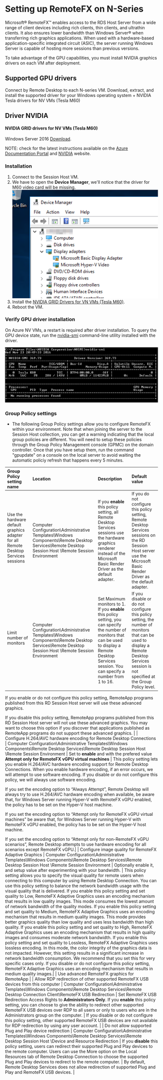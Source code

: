 # Setting up RemoteFX on N-Series

Microsoft® RemoteFX™ enables access to the RDS Host Server from a wide range of client devices including rich clients, thin clients, and ultrathin clients. It also ensures lower bandwidth than Windows Server® when transferring rich graphics applications. When used with a hardware-based application-specific integrated circuit (ASIC), the server running Windows Server is capable of hosting more sessions than previous versions.

To take advantage of the GPU capabilities, you must install NVIDIA graphics drivers on each VM after deployment.

## Supported GPU drivers
Connect by Remote Desktop to each N-series VM. Download, extract, and install the supported driver for your Windows operating system +
NVIDIA Tesla drivers for NV VMs (Tesla M60)

## Driver  NVIDIA 

#### NVIDIA GRID drivers for NV VMs (Tesla M60)
Windows Server 2016	[Download](https://go.microsoft.com/fwlink/?linkid=836843). 

   NOTE: check for the latest instructions available on the [Azure Documentation Portal](https://docs.microsoft.com/en-us/azure/virtual-machines/windows/n-series-driver-setup) and [NVIDIA](http://www.nvidia.com/) website.

### Installation

1. Connect to the Session Host VM.
2. We have to open the **Device Manager**, we'll notice that the driver for M60 video card will be missing.
   ![](./images/remote1.png)
3. Install the [NVIDIA GRID Drivers for VN VMs (Tesla M60)](https://go.microsoft.com/fwlink/?linkid=836843).   
4. Reboot the VM.
    
### Verify GPU driver installation
On Azure NV VMs, a restart is required after driver installation. To query the GPU device state, run the [nvidia-smi](https://developer.nvidia.com/nvidia-system-management-interface) command-line utility installed with the driver.

![](./images/smi.png)
  
### Group Policy settings
   * The following Group Policy settings allow you to configure RemoteFX within your environment. Note that when joining the server to the Session Host collection, you can get a warning indicating that the local group policies are different. You will need to setup these policies through the Group Policy Management console (GPMC) on the domain controller. Once that you have setup them, run the command "gpupdate" on a console on the local server to avoid waiting the automatic policiy refresh that happens every 5 minutes.    

| Group Policy setting name | Location | Description | Default value |
| :---  | :---  | :--- | :---  |
| Use the hardware default graphics adapter for all Remote Desktop Services sessions        | Computer Configuration\Administrative Templates\Windows Components\Remote Desktop Services\Remote Desktop Session Host \Remote Session Environment | If you **enable** this policy setting, all Remote Desktop Services sessions use the hardware graphics renderer instead of the Microsoft Basic Render Driver as the default adapter. | If you do not configure this policy setting, Remote Desktop Services sessions on the RD Session Host server use the Microsoft Basic Render Driver as the default adapter. |
| Limit number of monitors        | Computer Configuration\Administrative Templates\Windows Components\Remote Desktop Services\Remote Desktop Session Host \Remote Session Environment | Set Maximum monitors to 1.  If you **enable** this policy setting, you can specify the number of monitors that can be used to display a Remote Desktop Services session. You can specify a number from 1 to 16. | If you disable or do not configure this policy setting, the number of monitors that can be used to display a Remote Desktop Services session is not specified at the Group Policy level. | Computer Configuration\Administrative Templates\Windows Components\Remote Desktop Services\Remote Desktop Session Host \Remote Session Environment | Set to **enable** | This policy setting allows you to enable RemoteApp programs to use advanced graphics, including support for transparency, live thumbnails, and seamless application moves. This policy setting applies only to RemoteApp programs and does not apply to remote desktop sessions.

If you enable or do not configure this policy setting, RemoteApp programs published from this RD Session Host server will use these advanced graphics.

If you disable this policy setting, RemoteApp programs published from this RD Session Host server will not use these advanced graphics. You may want to choose this option if you discover that applications published as RemoteApp programs do not support these advanced graphics. |
| Configure H.264/AVC hardware encoding for Remote Desktop Connections | Computer Configuration\Administrative Templates\Windows Components\Remote Desktop Services\Remote Desktop Session Host \Remote Session Environment | Set to **enable** and with the prefered value **Attempt only for RemoteFX vGPU virtual machines** | This policy setting lets you enable H.264/AVC hardware encoding support for Remote Desktop Connections. When you enable hardware encoding, if an error occurs, we will attempt to use software encoding. If you disable or do not configure this policy, we will always use software encoding.
        
If you set the encoding option to “Always Attempt”, Remote Desktop will always try to use H.264/AVC hardware encoding when available, be aware that, for Windows Server running Hyper-V with RemoteFX vGPU enabled, the policy has to be set on the Hyper-V host machine.
        
If you set the encoding option to “Attempt only for RemoteFX vGPU virtual machines” be aware that, for Windows Server running Hyper-V with RemoteFX vGPU enabled, the policy has to be set on the Hyper-V host machine.
        
If you set the encoding option to “Attempt only for non-RemoteFX vGPU scenarios”, Remote Desktop attempts to use hardware encoding for all scenarios except RemoteFX vGPU.|
| Configure image quality for RemoteFX Adaptive Graphics | Computer Configuration\Administrative Templates\Windows Components\Remote Desktop Services\Remote Desktop Session Host \Remote Session Environment | Optionally enable it, and setup value after experimenting with your bandwidth. | This policy setting allows you to specify the visual quality for remote users when connecting to this computer by using Remote Desktop Connection. You can use this policy setting to balance the network bandwidth usage with the visual quality that is delivered.
      If you enable this policy setting and set quality to Low, RemoteFX Adaptive Graphics uses an encoding mechanism that results in low quality images. This mode consumes the lowest amount of network bandwidth of the quality modes.
      If you enable this policy setting and set quality to Medium, RemoteFX Adaptive Graphics uses an encoding mechanism that results in medium quality images. This mode provides better graphics quality than low quality and uses less bandwidth than high quality.
      If you enable this policy setting and set quality to High, RemoteFX Adaptive Graphics uses an encoding mechanism that results in high quality images and consumes moderate network bandwidth.
      If you enable this policy setting and set quality to Lossless, RemoteFX Adaptive Graphics uses lossless encoding. In this mode, the color integrity of the graphics data is not impacted. However, this setting results in a significant increase in network bandwidth consumption. We recommend that you set this for very specific cases only.
      If you disable or do not configure this policy setting, RemoteFX Adaptive Graphics uses an encoding mechanism that results in medium quality images.|
| Use advanced RemoteFX graphics for RemoteApp | 
| Allow RDP redirection of other supported RemoteFX USB devices from this computer | Computer Configuration\Administrative Templates\Windows Components\Remote Desktop Services\Remote Desktop Connection Client\RemoteFX USB Redirection | Set RemoteFX USB Redirection Access Rights to **Administrators Only**.  If you **enable** this policy setting, you can choose to give the ability to redirect other supported RemoteFX USB devices over RDP to all users or only to users who are in the Administrators group on the computer. | If you disable or do not configure this policy setting, other supported RemoteFX USB devices are not available for RDP redirection by using any user account. |
| Do not allow supported Plug and Play device redirection | Computer Configuration\Administrative Templates\Windows Components\Remote Desktop Services\Remote Desktop Session Host \Device and Resource Redirection | If you **disable** this policy setting, users can redirect their supported Plug and Play devices to the remote computer. Users can use the More option on the Local Resources tab of Remote Desktop Connection to choose the supported Plug and Play devices to redirect to the remote computer. | By default, Remote Desktop Services does not allow redirection of supported Plug and Play and RemoteFX USB devices. |

